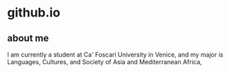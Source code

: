 # github.io
## about me ##

I am currently a student at Ca' Foscari University in Venice, and my major is Languages, Cultures, and Society of Asia and Mediterranean Africa, 






















